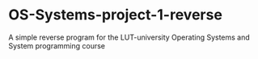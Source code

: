 # OS-Systems-project-1-reverse
A simple reverse program for the LUT-university Operating Systems and System programming course
